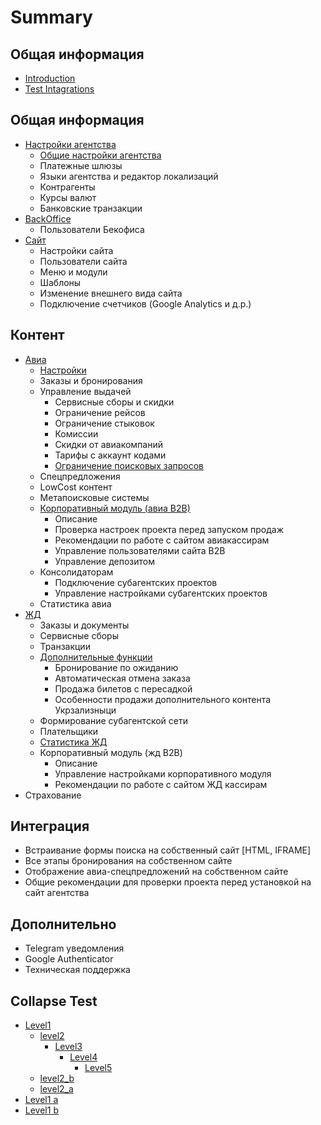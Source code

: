 # Summary

## Общая информация

* [Introduction](README.md)
* [Test Intagrations](test-intagrations.md)

## Общая информация

* [Настройки агентства](nastroiki/aviamodul.md)
  * [Общие настройки агентства](nastroiki/aviamodul/obschie-nastroiki-agentstva.md)
  * Платежные шлюзы
  * Языки агентства и редактор локализаций
  * Контрагенты 
  * Курсы валют
  * Банковские транзакции
* [BackOffice](nastroiki/backoffice.md)
  * Пользователи Бекофиса
* [Сайт](nastroiki/sait.md)
  * Настройки сайта
  * Пользователи сайта
  * Меню и модули
  * Шаблоны 
  * Изменение внешнего вида сайта
  * Подключение счетчиков \(Google Analytics и д.р.\)

## Контент

* [Авиа](kontent/avia.md)
  * [Настройки](kontent/nastroiki.md)
  * Заказы и бронирования
  * Управление выдачей
    * Сервисные сборы и скидки
    * Ограничение рейсов
    * Ограничение стыковок
    * Комиссии 
    * Скидки от авиакомпаний
    * Тарифы с аккаунт кодами
    * [Ограничение поисковых запросов](https://docs.google.com/document/d/1O6qtAACgduMQFbcIhxez-IJIGetsH-MlrW2ibJ9IvWk/edit#)
  * Спецпредложения
  * LowCost контент
  * Метапоисковые системы
  * [Корпоративный модуль \(авиа В2В\) ](kontent/korporativnii-modul-avia-v2v.md)
    * Описание 
    * Проверка настроек проекта перед запуском продаж
    * Рекомендации по работе с сайтом авиакассирам
    * Управление пользователями сайта В2В
    * Управление депозитом  
  * Консолидаторам
    * Подключение субагентских проектов
    * Управление настройками субагентских проектов 
  * Статистика авиа
* [ЖД](kontent/zhd.md)
  * Заказы и документы
  * Сервисные сборы
  * Транзакции
  * [Дополнительные функции](kontent/zhd/dopolnitelnie-funktsii.md)
    * Бронирование по ожиданию
    * Автоматическая отмена заказа
    * Продажа билетов с пересадкой
    * Особенности продажи дополнительного контента Укрзализныци
  * Формирование субагентской сети
  * Плательщики 
  * [Статистика ЖД](kontent/zhd/statistika-zhd.md)
  * Корпоративный модуль \(жд В2В\)
    * Описание
    * Управление настройками корпоративного модуля
    * Рекомендации по работе с сайтом ЖД кассирам
* Страхование 

## Интеграция

* Встраивание формы поиска на собственный сайт \[HTML, IFRAME\]
* Все этапы бронирования на собственном сайте
* Отображение авиа-спецпредложений на собственном сайте
* Общие рекомендации для проверки проекта перед установкой на сайт агентства

## Дополнительно

* Telegram уведомления
* Google Authenticator
* Техническая поддержка

## Collapse Test

* [Level1](collapse-test/test1.md)
  * [level2](collapse-test/test1/level2.md)
    * [Level3](collapse-test/test1/level2/level3.md)
      * [Level4](collapse-test/test1/level2/level3/level4.md)
        * [Level5](collapse-test/test1/level2/level3/level4/level5.md)
  * [level2\_b](collapse-test/test1/level2b.md)
  * [level2\_a](collapse-test/test1/level2a.md)
* [Level1 a](collapse-test/a.md)
* [Level1 b](collapse-test/level1-b.md)

